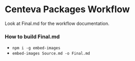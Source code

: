 # Centeva Packages Workflow
Look at Final.md for the workflow documentation.

### How to build Final.md

- `npm i -g embed-images`
- `embed-images Source.md -o Final.md`
